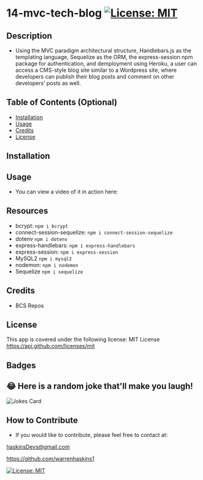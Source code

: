 # 14-mvc-tech-blog [![License: MIT](https://img.shields.io/badge/License-MIT-yellow.svg)](https://opensource.org/licenses/MIT)

## Description

- Using the MVC paradigm architectural structure, Handlebars.js as the templating language, Sequelize as the ORM, the express-session npm package for authentication, and demployment using Heroku, a user can access a CMS-style blog site similar to a Wordpress site, where developers can publish their blog posts and comment on other developers’ posts as well.

## Table of Contents (Optional)

- [Installation](#installation)
- [Usage](#usage)
- [Credits](#credits)
- [License](#license)

## Installation

## Usage

- You can view a video of it in action here:

## Resources

- bcrypt: `npm i bcrypt`
- connect-session-sequelize: `npm i connect-session-sequelize`
- dotenv `npm i dotenv`
- express-handlebars: `npm i express-handlebars`
- express-session: `npm i express-session`
- MySQL2 `npm i mysql2`
- nodemon: `npm i nodemon`
- Sequelize `npm i sequelize`

## Credits

- BCS Repos

## License

This app is covered under the following license:
MIT License https://api.github.com/licenses/mit

## Badges

## 😂 Here is a random joke that'll make you laugh!

![Jokes Card](https://readme-jokes.vercel.app/api)

## How to Contribute

- If you would like to contribute, please feel free to contact at:

haskinsDevs@gmail.com

https://github.com/warrenhaskins1

[![License: MIT](https://img.shields.io/badge/License-MIT-yellow.svg)](https://opensource.org/licenses/MIT)
